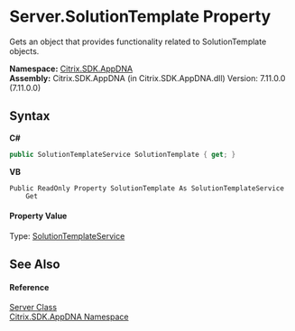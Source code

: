 # Server.SolutionTemplate Property 
 

Gets an object that provides functionality related to SolutionTemplate objects.

**Namespace:**&nbsp;[Citrix.SDK.AppDNA](index.md)<br />**Assembly:**&nbsp;Citrix.SDK.AppDNA (in Citrix.SDK.AppDNA.dll) Version: 7.11.0.0 (7.11.0.0)

## Syntax

**C#**
```csharp
public SolutionTemplateService SolutionTemplate { get; }
```

**VB**
```vbnet
Public ReadOnly Property SolutionTemplate As SolutionTemplateService
	Get
```


#### Property Value
Type: <a href="7725fe61-d189-0f45-0365-0af63788cd41">SolutionTemplateService</a>

## See Also


#### Reference
<a href="9526f2d1-4eea-2d1b-5877-370f5ea93fd1">Server Class</a><br /><a href="fe2d265b-410b-8b11-1eb4-a790e0b062bf">Citrix.SDK.AppDNA Namespace</a><br />